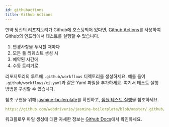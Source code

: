 ```yaml
---
id: githubactions
title: Github Actions
---
```


만약 당신의 리포지토리가 Github에 호스팅되어 있다면, [Github Actions](https://docs.github.com/en/actions)를 사용하여 Github의 인프라에서 테스트를 실행할 수 있습니다.

1. 변경사항을 푸시할 때마다
2. 모든 풀 리퀘스트 생성 시
3. 예약된 시간에
4. 수동 트리거로

리포지토리의 루트에 `.github/workflows` 디렉토리를 생성하세요. 예를 들어 `.github/workflows/ci.yaml`과 같은 Yaml 파일을 추가하세요. 여기서 테스트 실행 방법을 구성할 수 있습니다.

참조 구현을 위해 [jasmine-boilerplate](https://github.com/webdriverio/jasmine-boilerplate/blob/master/.github/workflows/ci.yaml)를 확인하고, [샘플 테스트 실행](https://github.com/webdriverio/jasmine-boilerplate/actions?query=workflow%3ACI)을 참조하세요.

```yaml reference
https://github.com/webdriverio/jasmine-boilerplate/blob/master/.github/workflows/ci.yaml
```

워크플로우 파일 생성에 대한 자세한 정보는 [Github Docs](https://docs.github.com/en/actions/managing-workflow-runs-and-deployments/managing-workflow-runs/manually-running-a-workflow?tool=cli)에서 확인하세요.